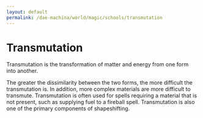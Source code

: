 ```yaml
---
layout: default
permalink: /dae-machina/world/magic/schools/transmutation
---
```


# Transmutation

Transmutation is the transformation of matter and energy from one form into another. 

The greater the dissimilarity between the two forms, the more difficult the transmutation is. In addition, more complex materials are more difficult to transmute. Transmutation is often used for spells requiring a material that is not present, such as supplying fuel to a fireball spell. Transmutation is also one of the primary components of shapeshifting. 
